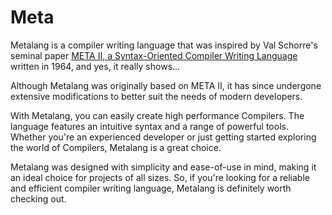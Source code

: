 # Meta

Metalang is a compiler writing language that was inspired by Val Schorre's seminal paper [META II, a Syntax-Oriented Compiler Writing Language](https://dl.acm.org/doi/10.1145/800257.808896) written in 1964, and yes, it really shows... 

Although Metalang was originally based on META II, it has since undergone extensive modifications to better suit the needs of modern developers.

With Metalang, you can easily create high performance Compilers. The language features an intuitive syntax and a range of powerful tools. Whether you're an experienced developer or just getting started exploring the world of Compilers, Metalang is a great choice.

Metalang was designed with simplicity and ease-of-use in mind, making it an ideal choice for projects of all sizes. So, if you're looking for a reliable and efficient compiler writing language, Metalang is definitely worth checking out.


